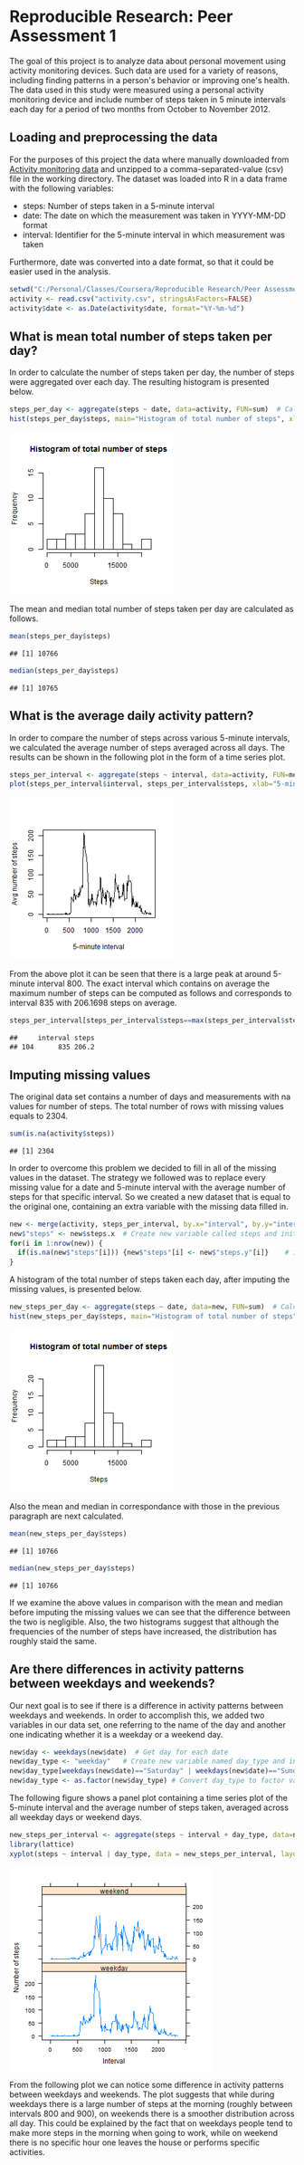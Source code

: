 Reproducible Research: Peer Assessment 1
========================================================
The goal of this project is to analyze data about personal movement using activity monitoring devices. Such data are used for a variety of reasons, including finding patterns in a person's behavior or improving one's health. 
The data used in this study were measured using a personal activity monitoring device and include number of steps taken in 5 minute intervals each day for a period of two months from October to November 2012.


## Loading and preprocessing the data

For the purposes of this project the data where manually downloaded from [Activity monitoring data](https://d396qusza40orc.cloudfront.net/repdata%2Fdata%2Factivity.zip) and unzipped to a comma-separated-value (csv) file in the working directory. The dataset was loaded into R in a data frame with the following variables:

- steps: Number of steps taken in a 5-minute interval
- date: The date on which the measurement was taken in YYYY-MM-DD format
- interval: Identifier for the 5-minute interval in which measurement was taken

Furthermore, date was converted into a date format, so that it could be easier used in the analysis.


```r
setwd("C:/Personal/Classes/Coursera/Reproducible Research/Peer Assessments/Peer Assessment 1")
activity <- read.csv("activity.csv", stringsAsFactors=FALSE)
activity$date <- as.Date(activity$date, format="%Y-%m-%d")
```

## What is mean total number of steps taken per day?

In order to calculate the number of steps taken per day, the number of steps were aggregated over each day. The resulting histogram is presented below.


```r
steps_per_day <- aggregate(steps ~ date, data=activity, FUN=sum)  # Calculate total number of steps for each day
hist(steps_per_day$steps, main="Histogram of total number of steps", xlab="Steps", breaks=10)
```

![plot of chunk steps_per_day](figure/steps_per_day.png) 

The mean and median total number of steps taken per day are calculated as follows.


```r
mean(steps_per_day$steps)
```

```
## [1] 10766
```

```r
median(steps_per_day$steps)
```

```
## [1] 10765
```

## What is the average daily activity pattern?

In order to compare the number of steps across various 5-minute intervals, we calculated the average number of steps averaged across all days. The results can be shown in the following plot in the form of a time series plot.


```r
steps_per_interval <- aggregate(steps ~ interval, data=activity, FUN=mean)  # Calculate average number of steps for each interval
plot(steps_per_interval$interval, steps_per_interval$steps, xlab="5-minute interval", ylab="Avg number of steps", type="l")
```

![plot of chunk steps_per_interval](figure/steps_per_interval.png) 

From the above plot it can be seen that there is a large peak at around 5-minute interval 800. The exact interval which contains on average the maximum number of steps can be computed as follows and corresponds to interval 835 with 206.1698 steps on average.


```r
steps_per_interval[steps_per_interval$steps==max(steps_per_interval$steps), ]
```

```
##     interval steps
## 104      835 206.2
```

## Imputing missing values

The original data set contains a number of days and measurements with na values for number of steps. The total number of rows with missing values equals to 2304.


```r
sum(is.na(activity$steps))
```

```
## [1] 2304
```

In order to overcome this problem we decided to fill in all of the missing values in the dataset. The strategy we followed was to replace every missing value for a date and 5-minute interval with the average number of steps for that specific interval. So we created a new dataset that is equal to the original one, containing an extra variable with the missing data filled in.


```r
new <- merge(activity, steps_per_interval, by.x="interval", by.y="interval")
new$"steps" <- new$steps.x	# Create new variable called steps and initialize it with original values
for(i in 1:nrow(new)) {
  if(is.na(new$"steps"[i])) {new$"steps"[i] <- new$"steps.y"[i]}	# if steps is NA replace with mean steps for the time interval
}
```

A histogram of the total number of steps taken each day, after imputing the missing values, is presented below.


```r
new_steps_per_day <- aggregate(steps ~ date, data=new, FUN=sum)  # Calculate total number of steps for each day
hist(new_steps_per_day$steps, main="Histogram of total number of steps", xlab="Steps", breaks=10)
```

![plot of chunk steps_per_day_after_imputing](figure/steps_per_day_after_imputing.png) 

Also the mean and median in correspondance with those in the previous paragraph are next calculated.


```r
mean(new_steps_per_day$steps)
```

```
## [1] 10766
```

```r
median(new_steps_per_day$steps)
```

```
## [1] 10766
```
If we examine the above values in comparison with the mean and median before imputing the missing values we can see that the difference between the two is negligible. Also, the two histograms suggest that although the frequencies of the number of steps have increased, the distribution has roughly staid the same.

## Are there differences in activity patterns between weekdays and weekends?

Our next goal is to see if there is a difference in activity patterns between weekdays and weekends. In order to accomplish this, we added two variables in our data set, one referring to the name of the day and another one indicating whether it is a weekday or a weekend day.


```r
new$day <- weekdays(new$date)  # Get day for each date
new$day_type <- "weekday"	# Create new variable named day_type and initialize it with value "weekday"
new$day_type[weekdays(new$date)=="Saturday" | weekdays(new$date)=="Sunday"] <- "weekend"	# If day is Saturday or Sunday update day_type to "weekend"
new$day_type <- as.factor(new$day_type)	# Convert day_type to factor variable
```

The following figure shows a panel plot containing a time series plot of the 5-minute interval and the average number of steps taken, averaged across all weekday days or weekend days.


```r
new_steps_per_interval <- aggregate(steps ~ interval + day_type, data=new, FUN=mean)	# Calculate average number of steps for each interval
library(lattice)
xyplot(steps ~ interval | day_type, data = new_steps_per_interval, layout = c(1,2), xlab="Interval", ylab="Number of steps", type="l")
```

![plot of chunk steps_per_interval_after_imputing](figure/steps_per_interval_after_imputing.png) 

From the following plot we can notice some difference in activity patterns between weekdays and weekends. The plot suggests that while during weekdays there is a large number of steps at the morning (roughly between intervals 800 and 900), on weekends there is a smoother distribution across all day. This could be explained by the fact that on weekdays people tend to make more steps in the morning when going to work, while on weekend there is no specific hour one leaves the house or  performs specific activities.

